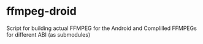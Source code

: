 ffmpeg-droid
============

Script for building actual FFMPEG for the Android and Complilled FFMPEGs for different ABI (as submodules)

